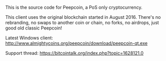 This is the source code for Peepcoin, a PoS only cryptocurrency.

This client uses the original blockchain started in August 2016. There's no rebranding, no swaps to another coin or chain, no forks, no airdrops, just good old classic Peepcoin!

Latest Windows client: http://www.almightycoins.org/peepcoin/download/peepcoin-qt.exe

Support thread: https://bitcointalk.org/index.php?topic=1628121.0
